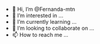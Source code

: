 - 👋 Hi, I’m @Fernanda-mtn
- 👀 I’m interested in ...
- 🌱 I’m currently learning ...
- 💞️ I’m looking to collaborate on ...
- 📫 How to reach me ...

<!---
Fernanda-mtn/Fernanda-mtn is a ✨ special ✨ repository because its `README.md` (this file) appears on your GitHub profile.
You can click the Preview link to take a look at your changes.
--->
